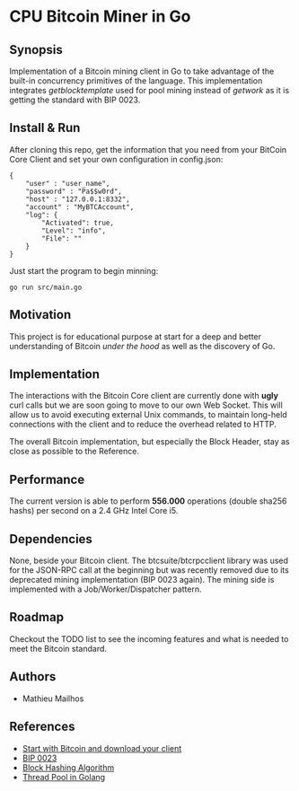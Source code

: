 # CPU Bitcoin Miner in Go

## Synopsis

Implementation of a Bitcoin mining client in Go to take advantage of the built-in concurrency primitives of the language. 
This implementation integrates _getblocktemplate_ used for pool mining instead of _getwork_ as it is getting the standard with BIP 0023. 

## Install & Run
After cloning this repo, get the information that you need from your BitCoin Core Client and set your own configuration in config.json:
```
{
    "user" : "user_name",
    "password" : "Pa$$w0rd",
    "host" : "127.0.0.1:8332",
    "account" : "MyBTCAccount",
    "log": {
        "Activated": true,
        "Level": "info",
        "File": ""
    }
}

```
Just start the program to begin minning:
```
go run src/main.go
```

## Motivation

This project is for educational purpose at start for a deep and better understanding of Bitcoin _under the hood_ as well as the discovery of Go.

## Implementation

The interactions with the Bitcoin Core client are currently done with __ugly__ curl calls but we are soon going to move to our own Web Socket. This will allow us to avoid executing external Unix commands, to maintain long-held connections with the client and to reduce the overhead related to HTTP.

The overall Bitcoin implementation, but especially the Block Header, stay as close as possible to the Reference. 

## Performance

The current version is able to perform __556.000__ operations (double sha256 hashs) per second on a 2.4 GHz Intel Core i5. 

## Dependencies

None, beside your Bitcoin client. 
The btcsuite/btcrpcclient library was used for the JSON-RPC call at the beginning but was recently removed due to its deprecated mining implementation (BIP 0023 again).
The mining side is implemented with a Job/Worker/Dispatcher pattern. 

## Roadmap

Checkout the TODO list to see the incoming features and what is needed to meet the Bitcoin standard. 

## Authors
- Mathieu Mailhos

## References
- [Start with Bitcoin and download your client](https://bitcoin.org/en/)
- [BIP 0023](https://en.bitcoin.it/wiki/BIP_0023)
- [Block Hashing Algorithm](https://en.bitcoin.it/wiki/Block_hashing_algorithm)
- [Thread Pool in Golang](http://marcio.io/2015/07/handling-1-million-requests-per-minute-with-golang/)
